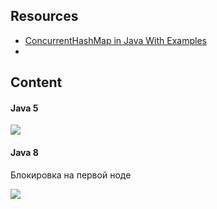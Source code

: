 ## Resources

- [ConcurrentHashMap in Java With Examples](https://www.netjstech.com/2016/01/concurrenthashmap-in-java.html)
- 

## Content

#### Java 5

![](Pasted%20image%2020250113170715.png)

#### Java 8

Блокировка на первой ноде

![](Pasted%20image%2020250113171713.png)